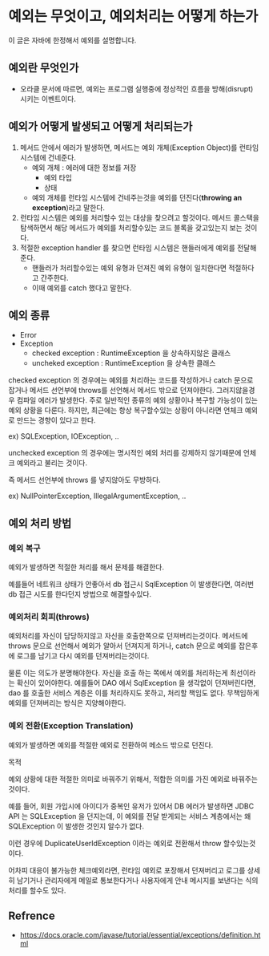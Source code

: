 # 예외는 무엇이고, 예외처리는 어떻게 하는가 

이 글은 자바에 한정해서 예외를 설명합니다.

## 예외란 무엇인가 

- 오라클 문서에 따르면, 예외는 프로그램 실행중에 정상적인 흐름을 방해(disrupt) 시키는 이벤트이다. 

## 예외가 어떻게 발생되고 어떻게 처리되는가

1. 메서드 안에서 에러가 발생하면, 메서드는 예외 개체(Exception Object)를 런타임 시스템에 건네준다. 
    - 예외 개체 : 에러에 대한 정보를 저장
        - 예외 타입 
        - 상태
    - 예외 개체를 런타임 시스템에 건네주는것을 예외를 던진다(**throwing an exception**)라고 말한다. 
2. 런타임 시스템은 예외를 처리할수 있는 대상을 찾으려고 할것이다. 메서드 콜스택을 탐색하면서 해당 메서드가 예외를 처리할수있는 코드 블록을 갖고있는지 보는 것이다. 
3. 적절한 exception handler 를 찾으면 런타임 시스템은 핸들러에게 예외를 전달해준다. 
    - 핸들러가 처리할수있는 예외 유형과 던져진 예외 유형이 일치한다면 적절하다고 간주한다.
    - 이때 예외를 catch 했다고 말한다.


## 예외 종류

- Error
- Exception
    - checked exception : RuntimeException 을 상속하지않은 클래스
    - uncheked exception : RuntimeException 을 상속한 클래스

checked exception 의 경우에는 예외를 처리하는 코드를 작성하거나 catch 문으로 잡거나 메서드 선언부에 throws를 선언해서 메서드 밖으로 던져야한다. 그러지않을경우 컴파일 에러가 발생한다. 주로 일반적인 종류의 예외 상황이나 복구할 가능성이 있는 예외 상황을 다룬다. 하지만, 최근에는 항상 복구할수있는 상황이 아니라면 언체크 예외로 만드는 경향이 있다고 한다.

ex) SQLException, IOException, ..

unchecked exception 의 경우에는 명시적인 예외 처리를 강제하지 않기때문에 언체크 예외라고 불리는 것이다.

즉 메서드 선언부에 throws 를 넣지않아도 무방하다.

ex) NullPointerException, IllegalArgumentException, ..

## 예외 처리 방법

### 예외 복구

예외가 발생하면 적절한 처리를 해서 문제를 해결한다.

예를들어 네트워크 상태가 안좋아서 db 접근시 SqlException 이 발생한다면, 여러번 db 접근 시도를 한다던지 방법으로 해결할수있다.

### 예외처리 회피(throws)

예외처리를 자신이 담당하지않고 자신을 호출한쪽으로 던져버리는것이다. 메서드에 throws 문으로 선언해서 예외가 알아서 던져지게 하거나, catch 문으로 예외를 잡은후에 로그를 남기고 다시 예외를 던져버리는것이다.

물론 이는 의도가 분명해야한다. 자신을 호출 하는 쪽에서 예외를 처리하는게 최선이라는 확신이 있어야한다. 예를들어 DAO 에서 SqlException 을 생각없이 던져버린다면, dao 를 호출한 서비스 계층은 이를 처리하지도 못하고, 처리할 책임도 없다. 무책임하게 예외를 던져버리는 방식은 지양해야한다.

### 예외 전환(Exception Translation)

예외가 발생하면 예외를 적절한 예외로 전환하여 메소드 밖으로 던진다.

목적

예외 상황에 대한 적절한 의미로 바꿔주기 위해서, 적합한 의미를 가진 예외로 바꿔주는 것이다.

예를 들어, 회원 가입시에 아이디가 중복인 유저가 있어서 DB 에러가 발생하면 JDBC API 는 SQLException 을 던지는데,  이 예외를 전달 받게되는 서비스 계층에서는 왜 SQLException 이 발생한 것인지 알수가 없다.

이런 경우에 DuplicateUserIdException 이라는 예외로 전환해서 throw 할수있는것이다.

어차피 대응이  불가능한 체크예외라면, 런타임 예외로 포장해서 던져버리고 로그를 상세히 남기거나 관리자에게 메일로 통보한다거나 사용자에게 안내 메시지를 보낸다는 식의 처리를 할수도 있다.

## Refrence

- https://docs.oracle.com/javase/tutorial/essential/exceptions/definition.html